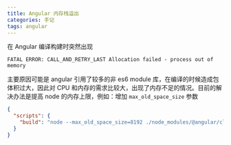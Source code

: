 ```yaml
---
title: Angular 内存栈溢出
categories: 手记
tags: angular
---
```


在 Angular 编译构建时突然出现

```shell
FATAL ERROR: CALL_AND_RETRY_LAST Allocation failed - process out of memory
```

<!-- more -->

主要原因可能是 angular 引用了较多的非 es6 module 库，在编译的时候造成包体积过大，因此对 CPU 和内存的需求比较大，出现了内存不足的情况。目前的解决办法是提高 node 的内存上限，例如：增加 `max_old_space_size` 参数

```json
{
  "scripts": {
    "build": "node --max_old_space_size=8192 ./node_modules/@angular/cli/bin/ng build --prod --buildOptimizer"
  }
}
```
